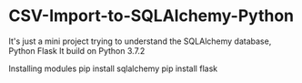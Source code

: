 # CSV-Import-to-SQLAlchemy-Python
It's just a mini project trying to understand the SQLAlchemy database, Python Flask
It build on Python 3.7.2

Installing modules
pip install sqlalchemy
pip install flask
